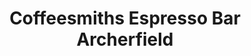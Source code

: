 ---
title: "Coffeesmiths Espresso Bar Archerfield"
url: /brisbane/coffeesmiths-espresso-bar-archerfield/
shop: Kaffee
---